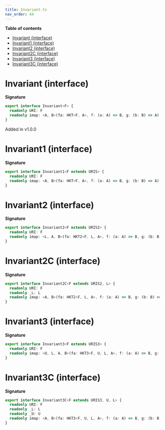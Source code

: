 ```yaml
---
title: Invariant.ts
nav_order: 44
---
```


**Table of contents**

- [Invariant (interface)](#invariant-interface)
- [Invariant1 (interface)](#invariant1-interface)
- [Invariant2 (interface)](#invariant2-interface)
- [Invariant2C (interface)](#invariant2c-interface)
- [Invariant3 (interface)](#invariant3-interface)
- [Invariant3C (interface)](#invariant3c-interface)

# Invariant (interface)

**Signature**

```ts
export interface Invariant<F> {
  readonly URI: F
  readonly imap: <A, B>(fa: HKT<F, A>, f: (a: A) => B, g: (b: B) => A) => HKT<F, B>
}
```

Added in v1.0.0

# Invariant1 (interface)

**Signature**

```ts
export interface Invariant1<F extends URIS> {
  readonly URI: F
  readonly imap: <A, B>(fa: HKT<F, A>, f: (a: A) => B, g: (b: B) => A) => Type<F, B>
}
```

# Invariant2 (interface)

**Signature**

```ts
export interface Invariant2<F extends URIS2> {
  readonly URI: F
  readonly imap: <L, A, B>(fa: HKT2<F, L, A>, f: (a: A) => B, g: (b: B) => A) => Type2<F, L, B>
}
```

# Invariant2C (interface)

**Signature**

```ts
export interface Invariant2C<F extends URIS2, L> {
  readonly URI: F
  readonly _L: L
  readonly imap: <A, B>(fa: HKT2<F, L, A>, f: (a: A) => B, g: (b: B) => A) => Type2<F, L, B>
}
```

# Invariant3 (interface)

**Signature**

```ts
export interface Invariant3<F extends URIS3> {
  readonly URI: F
  readonly imap: <U, L, A, B>(fa: HKT3<F, U, L, A>, f: (a: A) => B, g: (b: B) => A) => Type3<F, U, L, B>
}
```

# Invariant3C (interface)

**Signature**

```ts
export interface Invariant3C<F extends URIS3, U, L> {
  readonly URI: F
  readonly _L: L
  readonly _U: U
  readonly imap: <A, B>(fa: HKT3<F, U, L, A>, f: (a: A) => B, g: (b: B) => A) => Type3<F, U, L, B>
}
```

